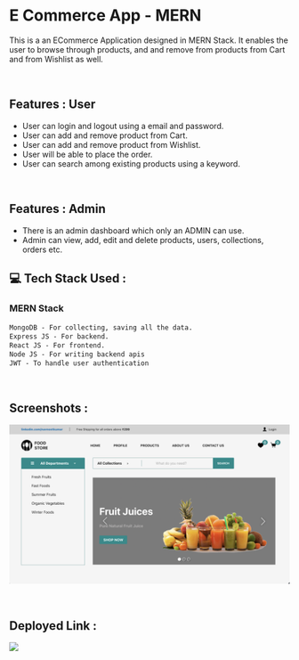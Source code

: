 # **E Commerce App - MERN**
This is a an ECommerce Application designed in MERN Stack.
It enables the user to browse through products, and and remove from products from Cart and from Wishlist as well.

</br>

## **Features : User**
- User can login and logout using a email and password.
- User can add and remove product from Cart.
- User can add and remove product from Wishlist.
- User will be able to place the order.
- User can search among existing products using a keyword. 

</br>

## **Features : Admin**
- There is an admin dashboard which only an ADMIN can use.
- Admin can view, add, edit and delete products, users, collections, orders etc.


## 💻 **Tech Stack Used :**

### MERN Stack

    MongoDB - For collecting, saving all the data.
    Express JS - For backend.
    React JS - For frontend.
    Node JS - For writing backend apis
    JWT - To handle user authentication 

</br>

## **Screenshots :**

![Web Site Image](./src/screenshots/screenshot.png)

<br>

## **Deployed Link :**
<a href="https://freshfoodstore.netlify.app"><img src="https://img.shields.io/badge/Netlify-00C7B7?style=for-the-badge&logo=netlify&logoColor=white"/></a>

<br>